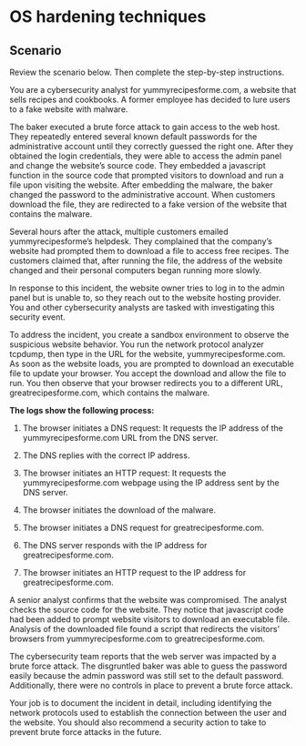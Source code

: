 # OS hardening techniques

## Scenario

Review the scenario below. Then complete the step-by-step instructions.

You are a cybersecurity analyst for yummyrecipesforme.com, a website that sells recipes and cookbooks. A former employee has decided to lure users to a fake website with malware. 

The baker executed a brute force attack to gain access to the web host. They repeatedly entered several known default passwords for the administrative account until they correctly guessed the right one. After they obtained the login credentials, they were able to access the admin panel and change the website’s source code. They embedded a javascript function in the source code that prompted visitors to download and run a file upon visiting the website. After embedding the malware, the baker changed the password to the administrative account. When customers download the file, they are redirected to a fake version of the website that contains the malware. 

Several hours after the attack, multiple customers emailed yummyrecipesforme’s helpdesk. They complained that the company’s website had prompted them to download a file to access free recipes. The customers claimed that, after running the file, the address of the website changed and their personal computers began running more slowly. 

In response to this incident, the website owner tries to log in to the admin panel but is unable to, so they reach out to the website hosting provider. You and other cybersecurity analysts are tasked with investigating this security event.

To address the incident, you create a sandbox environment to observe the suspicious website behavior. You run the network protocol analyzer tcpdump, then type in the URL for the website, yummyrecipesforme.com. As soon as the website loads, you are prompted to download an executable file to update your browser. You accept the download and allow the file to run. You then observe that your browser redirects you to a different URL, greatrecipesforme.com, which contains the malware.  

**The logs show the following process:**

1. The browser initiates a DNS request: It requests the IP address of the yummyrecipesforme.com URL from the DNS server.

2. The DNS replies with the correct IP address. 

3. The browser initiates an HTTP request: It requests the yummyrecipesforme.com webpage using the IP address sent by the DNS server.

4. The browser initiates the download of the malware.

5. The browser initiates a DNS request for greatrecipesforme.com.

6. The DNS server responds with the IP address for greatrecipesforme.com.


7. The browser initiates an HTTP request to the IP address for greatrecipesforme.com.

A senior analyst confirms that the website was compromised. The analyst checks the source code for the website. They notice that javascript code had been added to prompt website visitors to download an executable file. Analysis of the downloaded file found a script that redirects the visitors’ browsers from yummyrecipesforme.com to greatrecipesforme.com. 

The cybersecurity team reports that the web server was impacted by a brute force attack. The disgruntled baker was able to guess the password easily because the admin password was still set to the default password. Additionally, there were no controls in place to prevent a brute force attack. 

Your job is to document the incident in detail, including identifying the network protocols used to establish the connection between the user and the website.  You should also recommend a security action to take to prevent brute force attacks in the future.


